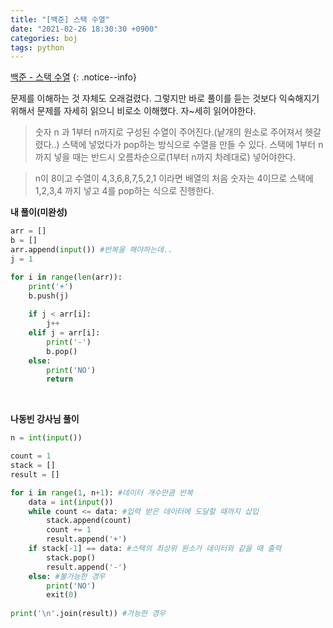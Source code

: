```yaml
---
title: "[백준] 스택 수열"
date: "2021-02-26 18:30:30 +0900"
categories: boj
tags: python
---
```




[백준 - 스택 수열](https://www.acmicpc.net/problem/1874)
{: .notice--info} 

문제를 이해하는 것 자체도 오래걸렸다. 그렇지만 바로 풀이를 듣는 것보다 익숙해지기 위해서 문제를 자세히 읽으니 비로소 이해했다. 자~세히 읽어야한다.

> 숫자 n 과 1부터 n까지로 구성된 수열이 주어진다.(낱개의 원소로 주어져서 헷갈렸다..) 스택에 넣었다가 pop하는 방식으로 수열을 만들 수 있다. 스택에 1부터 n까지 넣을 때는 반드시 오름차순으로(1부터 n까지 차례대로) 넣어야한다.

> n이 8이고 수열이 4,3,6,8,7,5,2,1 이라면 배열의 처음 숫자는 4이므로 스택에 1,2,3,4 까지 넣고 4를 pop하는 식으로 진행한다. 

**내 풀이(미완성)**

```python
arr = []
b = []
arr.append(input()) #반복을 해야하는데..
j = 1

for i in range(len(arr)):
    print('+')
    b.push(j)
    
    if j < arr[i]:
        j++
    elif j = arr[i]:
        print('-')
        b.pop()
    else:
        print('NO')
        return
```

<br>

**나동빈 강사님 풀이**

```python
n = int(input())

count = 1
stack = []
result = []

for i in range(1, n+1): #데이터 개수만큼 반복
    data = int(input())
    while count <= data: #입력 받은 데이터에 도달할 때까지 삽입
        stack.append(count)
        count += 1
        result.append('+')
    if stack[-1] == data: #스택의 최상위 원소가 데이터와 같을 때 출력
        stack.pop()
        result.append('-')
    else: #불가능한 경우
        print('NO')
        exit(0)
        
print('\n'.join(result)) #가능한 경우
```
